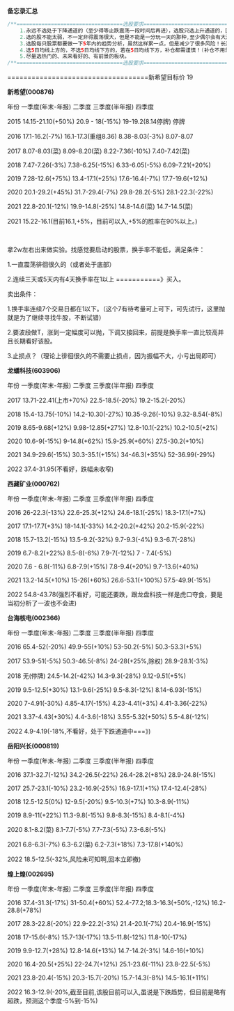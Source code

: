 **备忘录汇总**

```java
/**==================================选股要求==================================**/
	1.永远不选处于下降通道的（至少得等止跌震荡一段时间后再进），选股只选上升通道的，因为上升通道的只要不是顶，就有机会继续上涨，每负了十个点按自己的操作系统补即可。
	2.选的股不能太弱，不一定非得震荡很大，但是不能是一分玩一天的那种,至少偶尔会有大涨。
	3.选股每只股票都要做一下5年内的趋势分析，虽然这样累一点，但是减少了很多风险！长期来看是为了防止选错股,更加节省时间。
 	4.选5日均线上方的，不选5日均线下方的，若在5日均线下方，补仓都需谨慎！(补仓不用急,补仓之前一定要看趋势！否则就越补越陷)
 	5.尽量选热门的、未来看好的、有前景的板块。
/**==================================选股要求==================================**/
```



===================================新希望目标价 19

**新希望(000876)**

年份			一季度(年末-年报)					二季度							三季度(半年报)								四季度

2015		14.15-21.10(+50%)			20.9 - 18(-15%)					19-19.2(8.14停牌)							停牌

2016		17.1-16.2(-7%)				  16.1-17.3(重组8.36)			  8.38-8.03(-3%)							8.07-8.07

2017		8.07-8.03(菜)					 8.09-8.20(菜)						 8.22-7.36(-10%)						  7.40-7.42(菜)

2018		7.47-7.26(-3%)				  7.38-6.25(-15%)					6.33-6.05(-5%)							 6.09-7.21(+20%)

2019		7.28-12.6(+75%)			   13.4-17.1(+25%)				   17.6-16.4(-7%)							17.7-19.6(+12%)

2020		20.1-29.2(+45%)				31.7-29.4(-7%)					 29.8-28.2(-5%)							28.1-22.3(-22%)

2021		22.8-20.1(-12%)				19.9-14.8(-25%)					14.8-14.6(菜)							  14.7-14.5(菜)	

2021	   15.22-16.1(目前16.1,+5%，目前可以入,+5%的胜率在90%以上。)

​			

拿2w左右出来做实验。找感觉要启动的股票，换手率不能低，满足条件：

1.一直震荡徘徊很久的（或者处于底部）

2.连续三天或5天内有4天换手率在1以上  ===========》买入。



卖出条件：

1.换手率连续7个交易日都在1以下。（这个7有待考量可上可下，可先试行，这里抛就是为了继续寻找牛股，不断试错）

2.要波段做T，涨到一定幅度可以抛，下调又接回来，前提是换手率一直比较高并且长期看好该股。

3.止损点？（理论上徘徊很久的不需要止损点，因为振幅不大，小亏出局即可）





**龙蟠科技(603906)**

年份			一季度(年末-年报)					二季度							三季度(半年报)								四季度

2017													13.71-22.41(上市+70%)		22.5-18.5(-20%)				19.2-15.2(-20%)

2018		15.4-13.75(-10%)				14.2-10.30(-27%)				10.35-9.26(-10%)				9.32-8.54(-8%)

2019		8.65-9.68(+12%)				9.98-12.85(+27%)				12.8-10.1(-22%)				  10.2-10.5(+2%)

2020		10.6-9(-15%)					   9-14.8(+62%)						15.9-25.9(+60%)				 27.5-30.2(+10%)

2021		34.9-29.6(-15%)				  30.3-35.1(+15%)				   34-46.3(+35%)				    52-36.99(-29%)

2022		37.4-31.95(不看好，跌幅未收窄)





**西藏矿业(000762)**

年份			一季度(年末-年报)					二季度							三季度(半年报)								四季度

2016			26-22.3(-13%)				22.6-25.3(+12%)			      24.6-18.1(-25%)				        18.3-17.1(+7%)

2017			17.1-17.7(+3%)			  18-14.1(-33%)					  14.2-20.2(+42%)						20.2-15.9(-22%)

2018			15.7-13.2(-15%)			 13.5-9.2(-32%)					 9.7-9.3(-4%)								9.3-6.7(-28%)    

2019			6.7-8.2(+22%)				8.5-8(-6%)							 7.9-7(-12%)								 7 - 7.4(-5%)

2020			7.6 - 6.8(-11%)			  6.8-7.9(+15%)						7.8-9.4(+20%)							9.7-13.6(+40%)

2021			13.2-14.5(+10%)		  15-26(+60%)						  26.6-53.1(+100%)					  57.5-49.9(-15%)

2022			54.8-43.78(强烈不看好，可能还要跌，跟龙盘科技一样是虎口夺食，要是当初分析了一波也不会进)



**台海核电(002366)**

年份			一季度(年末-年报)					二季度							三季度(半年报)								四季度

2016		 65.4-52(-20%)						49.9-55(+10%)				 53-50.2(-5%)						50.3-53.3(+5%)		

2017		 53.9-51(-5%)						  50.3-46.5(-8%)				24-28(+25%,除权)				28.9-28.1(-3%)

2018		无(停牌)								   24.5-14.2(-42%)			  14.3-9.3(-28%)					  9.12-9.51(+5%)	 

2019		9.5-12.5(+30%)					  13.1-9.6(-25%)				 9.5-8.3(-12%)					   8.14-6.93(-15%)   		

2020		7-4.91(-30%)						  4.85-4.17(-15%)			   4.23-4.41(+3%)					4.41-3.36(-22%)	

2021		3.37-4.43(+30%)					4.4-3.6(-18%)				   3.55-5.32(+50%)				  5.5-4.8(-12%)

2022		4.9-4.19(-18%,不看好，处于下跌通道中===》)	



**岳阳兴长(000819)**

年份			一季度(年末-年报)					二季度							三季度(半年报)								四季度

2016			37.1-32.7(-12%)			  34.2-26.5(-22%)				26.4-28.2(+8%)					      28.9-24.8(-15%)	

2017			25.7-23.1(-10%)			  23.2-16.9(-25%)				16.9-17.1(+1%)						  17.4-12.4(-28%)	

2018		    12.5-12.5(0%)				  12-9.5(-20%)					  9.5-10.3(+7%)							10.3-8.9(-11%)

2019		     8.9-11(+22%)				   11.3-9.8(-15%)				  9.8-8.3(-15%)						      8.4-8.1(-4%)

2020			 8.1-8.2(菜)						8.1-7.7(-5%)					   7.7-7.3(-5%)								7.3-6.8(-5%)

2021			 6.8-6.3(-7%)					  6.3-6.2(菜)						 6.2-7.3(+18%)							 7.3-17.8(+140%)

2022			18.5-12.5(-32%,风险未可知啊,回本立即撤)



**煌上煌(002695)**

年份			一季度(年末-年报)					二季度							三季度(半年报)								四季度

2016			37.4-31.3(-17%)			  31-50.4(+60%)	    52.4-77.2;18.3-16.3(+50%,-12%)      16.2-28.8(+78%) 

2017			28.3-22.8(-20%)			  22.9-22.2(-3%)				21.4-20.1(-7%)						     20.4-16.9(-15%)	

2018		    17-15.6(-8%)					15.7-13(-17%)				13.5-11.8(-12%)							11.8-10(-17%)

2019		    9.9-12.7(+28%)				12.8-14.6(+13%)			14.7-14.2(-3%)							  14.6-16(+10%)

2020			16.4-20.5(+25%)			  22-24.7(+12%)			    25.1-23.6(-11%)						   23.8-22.5(-5%)

2021			23.8-20.4(-15%)			   20.3-15.7(-20%)			  15.7-14.3(-8%)						 	14.5-16.1(+11%) 

2022			16.3-12.9(-20%,截至目前,该股目前可以入,虽说是下跌趋势，但目前是略有超跌，预测这个季度-5%到-15%)





















